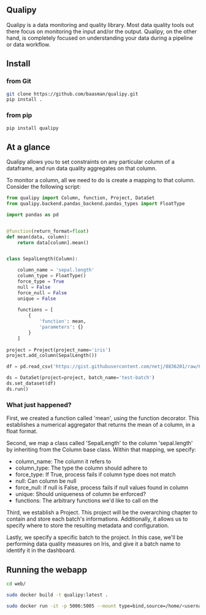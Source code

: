 ## Qualipy

Qualipy is a data monitoring and quality library. Most data quality tools out
there focus on monitoring the input and/or the output. Qualipy, on the other hand,
is completely focused on understanding your data during a pipeline or data workflow.

## Install

### from Git
```bash
git clone https://github.com/baasman/qualipy.git
pip install .
```
### from pip
```bash
pip install qualipy
```

## At a glance

Qualipy allows you to set constraints on any particular column of a dataframe,
and run data quality aggregates on that column.

To monitor a column, all we need to do is create a mapping to that column. Consider the following script: 

```python
from qualipy import Column, function, Project, DataSet
from qualipy.backend.pandas_backend.pandas_types import FloatType

import pandas as pd


@function(return_format=float)
def mean(data, column):
    return data[column].mean()


class SepalLength(Column):

    column_name = 'sepal.length'
    column_type = FloatType()
    force_type = True
    null = False
    force_null = False
    unique = False
    
    functions = [
        {
            'function': mean,
            'parameters': {}
        }
    ]
    
project = Project(project_name='iris')
project.add_column(SepalLength())

df = pd.read_csv('https://gist.githubusercontent.com/netj/8836201/raw/6f9306ad21398ea43cba4f7d537619d0e07d5ae3/iris.csv')

ds = DataSet(project=project, batch_name='test-batch')
ds.set_dataset(df)
ds.run()
```

### What just happened?

First, we created a function called 'mean', using the function decorator. This establishes a numerical aggregator that 
returns the mean of a column, in a float format.

Second, we map a class called 'SepalLength' to the column 'sepal.length' by inheriting from the Column base class.
Within that mapping, we specify:
  - column_name: The column it refers to
  - column_type: The type the column should adhere to
  - force_type: If True, process fails if column type does not match
  - null: Can column be null
  - force_null: if null is False, process fails if null values found in column
  - unique: Should uniqueness of column be enforced?
  - functions: The arbitrary functions we'd like to call on the 
  
Third, we establish a Project. This project will be the overarching chapter to contain and store each batch's informations.
Additionally, it allows us to specify where to store the resulting metadata and configuration.

Lastly, we specify a specific batch to the project. In this case, we'll be performing data quality measures on Iris, 
and give it a batch name to identify it in the dashboard.

## Running the webapp
```bash
cd web/

sudo docker build -t qualipy:latest .

sudo docker run -it -p 5006:5005 --mount type=bind,source=/home/<username>/.qualipy-prod/,target=/root/.qualipy qualipy:latest /bin/bash
```


